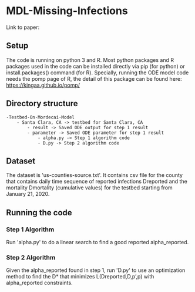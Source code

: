 # MDL-Missing-Infections

Link to paper: 

## Setup

The code is running on python 3 and R.
Most python packages and R packages used in the code can be installed directly via pip (for python) or install.packages() command (for R). Specially, running the ODE model code needs the pomp page of R, the detail of this package can be found here: https://kingaa.github.io/pomp/

## Directory structure

```
-Testbed-On-Mordecai-Model
	- Santa Clara, CA -> testbed for Santa Clara, CA
   		- result -> Saved ODE output for step 1 result
  		- parameter -> Saved ODE parameter for step 1 result
    		- alpha.py -> Step 1 algorithm code
    		- D.py -> Step 2 algorithm code
```
## Dataset

  The dataset is 'us-counties-source.txt'. It contains csv file for the county that contains daily time sequence of reported infections Dreported and the mortality Dmortality (cumulative values) for the testbed starting from January 21, 2020.

## Running the code

### Step 1 Algorithm

Run 'alpha.py' to do a linear search to find a good reported alpha_reported.

### Step 2 Algorithm

Given the alpha_reported found in step 1, run 'D.py' to use an optimization method to find the D* that minimizes L(Dreported,D,p’,p) with alpha_reported constraints.


